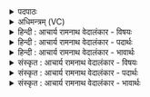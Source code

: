 <details><summary>पदपाठः</summary>

इ꣡न्द्र꣢꣯म्। ध꣡न꣢꣯स्य। सा꣣त꣡ये꣢। ह꣣वामहे। जे꣡ता꣢꣯रम्। अ꣡प꣢꣯राजितम्। अ। प꣣राजितम्। सः꣢। नः꣣। स्वर्षत्। अ꣡ति꣢꣯। द्वि꣡षः꣢꣯। सः꣢। नः꣣। स्वर्षत्। अ꣡ति꣢꣯। द्वि꣡षः꣢꣯। ६४७।
</details>

<details><summary>अधिमन्त्रम् (VC)</summary>

- इन्द्रः
- प्रजापतिः
- विराडनुष्टुप्
- गान्धारः
- 0
</details>

<details><summary>हिन्दी : आचार्य रामनाथ वेदालंकार - विषयः</summary>

अगले मन्त्र में पुनः परमात्मा का आह्वान किया गया है।
</details>

<details><summary>हिन्दी : आचार्य रामनाथ वेदालंकार - पदार्थः</summary>

पदार्थान्वयभाषाः -  (इन्द्रम्) शूरवीर परमैश्वर्यशाली परमेश्वर को हम योगाभ्यासी जन (धनस्य) विवेकख्यातिरूप ऐश्वर्य की (सातये) प्राप्ति के लिए (हवामहे) पुकारते हैं। कैसे परमेश्वर को? (जेतारम्) जो शत्रुओं और विघ्नों का विजेता, तथा (अपराजितम्) करोड़ों भी शत्रुओं एवं विघ्नों से न हारनेवाला है। (सः) वह विजेता परमेश्वर (नः) हमें (द्विषः) अविद्या, अस्मिता, राग, द्वेष और अभिनिवेश रूप पञ्च क्लेशों से (अति स्वर्षत्) पार कर दे, (सः) वह अपराजित परमेश्वर (नः) हमें (द्विषः) व्याधि, स्त्यान, संशय, प्रमाद, आलस्य, अविरति, भ्रान्तिदर्शन, अलब्धभूमिकत्व, अनवस्थितत्त्व इन चित्तविक्षेपरूप योगमार्ग के विघ्नों से (अति स्वर्षत्) पार कर दे ॥७॥
</details>

<details><summary>हिन्दी : आचार्य रामनाथ वेदालंकार - भावार्थः</summary>

भावार्थभाषाः -  परमेश्वर की ही कृपा से योगाभ्यासी जन योग के विघ्नों को जीतकर विवेकख्याति द्वारा मोक्ष प्राप्त करने योग्य होते हैं ॥७॥
</details>

<details><summary>संस्कृत : आचार्य रामनाथ वेदालंकार - विषयः</summary>

अथ पुनरपि परमात्मानमाह्वयति।
</details>

<details><summary>संस्कृत : आचार्य रामनाथ वेदालंकार - पदार्थः</summary>

पदार्थान्वयभाषाः -  (इन्द्रम्) शूरं परमैश्वर्यशालिनं परमेश्वरम्, वयं योगाभ्यासिनः (धनस्य) विवेकख्यातिरूपस्य ऐश्वर्यस्य (सातये) प्राप्तये (हवामहे) आह्वयामः। कीदृशं परमेश्वरम् ? (जेतारम्) शत्रूणां विघ्नानां च विजेतारम्, किञ्च (अपराजितम्) कोटिसंख्यकैरपि शत्रुभिर्विघ्नैश्च अपराभूतम्। (सः) विजेता परमेश्वरः (नः) अस्मान् (द्विषः) अविद्यास्मितारागद्वेषाभिनिवेशेभ्यः पञ्चक्लेशेभ्यः (अति स्वर्षत्) अतिपारयेत्, (सः) अपराजितः परमेश्वरः (नः) अस्मान् (द्विषः) व्याधिस्त्यानसंशयप्रमादालस्याविरतिभ्रान्तिदर्शना-लब्धभूमिकत्वानवस्थितत्वात्मकचित्तविक्षेपरूपेभ्यो योगमार्गान्तरायेभ्यः (अति स्वर्षत्) अतिपारयेत् ॥७॥
</details>

<details><summary>संस्कृत : आचार्य रामनाथ वेदालंकार - भावार्थः</summary>

भावार्थभाषाः -  परमेश्वरस्यैव कृपया योगाभ्यासिनो जना योगविघ्नान् विजित्य विवेकख्यात्या कैवल्यमधिगन्तुमर्हन्ति ॥७॥
</details>